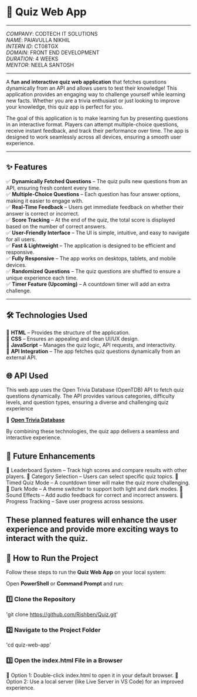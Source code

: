 # 🎯 Quiz Web App  

---

*COMPANY*: CODTECH IT SOLUTIONS  
*NAME*: PAIAVULLA NIKHIL  
*INTERN ID*: CT08TGX  
*DOMAIN*: FRONT END DEVELOPMENT  
*DURATION*: 4 WEEKS  
*MENTOR*: NEELA SANTOSH

---

A **fun and interactive quiz web application** that fetches questions dynamically from an API and allows users to test their knowledge! This application provides an engaging way to challenge yourself while learning new facts. Whether you are a trivia enthusiast or just looking to improve your knowledge, this quiz app is perfect for you.  

The goal of this application is to make learning fun by presenting questions in an interactive format. Players can attempt multiple-choice questions, receive instant feedback, and track their performance over time. The app is designed to work seamlessly across all devices, ensuring a smooth user experience.  

---

## ✨ Features  

✅ **Dynamically Fetched Questions** – The quiz pulls new questions from an API, ensuring fresh content every time.  
✅ **Multiple-Choice Questions** – Each question has four answer options, making it easier to engage with.  
✅ **Real-Time Feedback** – Users get immediate feedback on whether their answer is correct or incorrect.  
✅ **Score Tracking** – At the end of the quiz, the total score is displayed based on the number of correct answers.  
✅ **User-Friendly Interface** – The UI is simple, intuitive, and easy to navigate for all users.  
✅ **Fast & Lightweight** – The application is designed to be efficient and responsive.  
✅ **Fully Responsive** – The app works on desktops, tablets, and mobile devices.  
✅ **Randomized Questions** – The quiz questions are shuffled to ensure a unique experience each time.  
✅ **Timer Feature (Upcoming)** – A countdown timer will add an extra challenge.  

---

## 🛠 Technologies Used  

🚀 **HTML** – Provides the structure of the application.  
🎨 **CSS** – Ensures an appealing and clean UI/UX design.  
📜 **JavaScript** – Manages the quiz logic, API requests, and interactivity.  
🔗 **API Integration** – The app fetches quiz questions dynamically from an external API.  

## 🌐 **API Used** 
This web app uses the Open Trivia Database (OpenTDB) API to fetch quiz questions dynamically. The API provides various categories, difficulty levels, and question types, ensuring a diverse and challenging quiz experience 

🔗 **[Open Trivia Database](https://opentdb.com/api.php?amount=10&type=multiple)**  

By combining these technologies, the quiz app delivers a seamless and interactive experience.  

## 🚀 Future Enhancements
🔹 Leaderboard System – Track high scores and compare results with other players.
🔹 Category Selection – Users can select specific quiz topics.
🔹 Timed Quiz Mode – A countdown timer will make the quiz more challenging.
🔹 Dark Mode – A theme switcher to support both light and dark modes.
🔹 Sound Effects – Add audio feedback for correct and incorrect answers.
🔹 Progress Tracking – Save user progress across sessions.

These planned features will enhance the user experience and provide more exciting ways to interact with the quiz.
---

## 📌 How to Run the Project  

Follow these steps to run the **Quiz Web App** on your local system:  

Open **PowerShell** or **Command Prompt** and run:

### 1️⃣ Clone the Repository  
'git clone https://github.com/Rishben/Quiz.git'

### 2️⃣ Navigate to the Project Folder
'cd quiz-web-app'

### 3️⃣ Open the index.html File in a Browser
🔹 Option 1: Double-click index.html to open it in your default browser.
🔹 Option 2: Use a local server (like Live Server in VS Code) for an improved experience.

